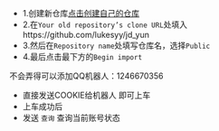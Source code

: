 * 1.创建新仓库[点击创建自己的仓库](https://github.com/new/import)
* 2.在`Your old repository’s clone URL`处填入https://github.com/lukesyy/jd_yun
* 3.然后在`Repository name`处填写仓库名，选择`Public`
* 4.最后点击最下方的`Begin import`

不会弄得可以添加QQ机器人：1246670356  
* 直接发送COOKIE给机器人 即可上车 
* 上车成功后
* 发送 `查询` 查询当前账号状态
